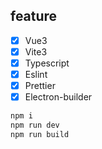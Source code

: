 ## feature

- [x] Vue3
- [x] Vite3
- [x] Typescript
- [x] Eslint
- [x] Prettier
- [x] Electron-builder

```bash
npm i
npm run dev
npm run build
```
